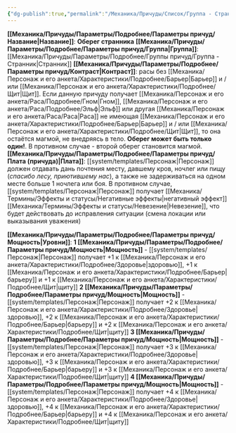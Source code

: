 ```yaml
---
{"dg-publish":true,"permalink":"/Механика/Причуды/Список/Группа - Странник/Оберег странника/","noteIcon":"","created":"2025-09-07T13:19:21.372+03:00","updated":"2025-09-11T14:07:34.813+03:00"}
---
```


**[[Механика/Причуды/Параметры/Подробнее/Параметры причуд/Название\|Название]]**: **Оберег странника**
**[[Механика/Причуды/Параметры/Подробнее/Параметры причуд/Группа\|Группа]]**: [[Механика/Причуды/Параметры/Подробнее/Группы причуд/Группа - Странник\|Странник]] 
**[[Механика/Причуды/Параметры/Подробнее/Параметры причуд/Контраст\|Контраст]]**: расы без [[Механика/Персонаж и его анкета/Характеристики/Подробнее/Барьер\|Барьер]] и / или [[Механика/Персонаж и его анкета/Характеристики/Подробнее/Щит\|Щит]].  Если данную причуду получает [[Механика/Персонаж и его анкета/Раса/Подробнее/Гном\|Гном]], [[Механика/Персонаж и его анкета/Раса/Подробнее/Эльф\|Эльф]] или другая [[Механика/Персонаж и его анкета/Раса/Раса\|Раса]] не имеющая [[Механика/Персонаж и его анкета/Характеристики/Подробнее/Барьер\|Барьер]] и / или [[Механика/Персонаж и его анкета/Характеристики/Подробнее/Щит\|Щит]], то она остаётся магмой, не внедряясь в тело. **Оберег может быть только один!**. В противном случае - второй оберег становится магмой. 
**[[Механика/Причуды/Параметры/Подробнее/Параметры причуд/Плата (причуда)\|Плата]]**: [[system/templates/Персонаж\|Персонаж]] должен отдавать дань почтения месту, давшему кров, ночлег или пищу (*спасибо лесу, приютившему нас*), а также не задерживаться на одном месте больше 1 ночлега или боя. В противном случае, [[system/templates/Персонаж\|Персонаж]] получает [[Механика/Термины/Эффекты и статусы/Негативные эффекты\|негативный эффект]] [[Механика/Термины/Эффекты и статусы/Невезение\|Невезение]], что будет действовать до исправления ситуации (смена локации или выказывания уважения)

**[[Механика/Причуды/Параметры/Подробнее/Параметры причуд/Мощность\|Уровни]]**:
**1 [[Механика/Причуды/Параметры/Подробнее/Параметры причуд/Мощность\|Мощность]]** - [[system/templates/Персонаж\|Персонаж]] получает +1 к [[Механика/Персонаж и его анкета/Характеристики/Подробнее/Здоровье\|здоровью]], +1 к [[Механика/Персонаж и его анкета/Характеристики/Подробнее/Барьер\|барьеру]] и +1 к [[Механика/Персонаж и его анкета/Характеристики/Подробнее/Щит\|щиту]] 
**2 [[Механика/Причуды/Параметры/Подробнее/Параметры причуд/Мощность\|Мощность]]** - [[system/templates/Персонаж\|Персонаж]] получает +2 к [[Механика/Персонаж и его анкета/Характеристики/Подробнее/Здоровье\|здоровью]], +2 к [[Механика/Персонаж и его анкета/Характеристики/Подробнее/Барьер\|барьеру]] и +2 к [[Механика/Персонаж и его анкета/Характеристики/Подробнее/Щит\|щиту]] 
**3 [[Механика/Причуды/Параметры/Подробнее/Параметры причуд/Мощность\|Мощность]]** - [[system/templates/Персонаж\|Персонаж]] получает +3 к [[Механика/Персонаж и его анкета/Характеристики/Подробнее/Здоровье\|здоровью]], +3 к [[Механика/Персонаж и его анкета/Характеристики/Подробнее/Барьер\|барьеру]] и +3 к [[Механика/Персонаж и его анкета/Характеристики/Подробнее/Щит\|щиту]] 
**4 [[Механика/Причуды/Параметры/Подробнее/Параметры причуд/Мощность\|Мощность]]** - [[system/templates/Персонаж\|Персонаж]] получает +4 к [[Механика/Персонаж и его анкета/Характеристики/Подробнее/Здоровье\|здоровью]], +4 к [[Механика/Персонаж и его анкета/Характеристики/Подробнее/Барьер\|барьеру]] и +4 к [[Механика/Персонаж и его анкета/Характеристики/Подробнее/Щит\|щиту]] 